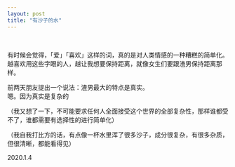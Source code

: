 ```yaml
---
layout: post
title: "有沙子的水"
---
```


  
&nbsp;
&nbsp;


有时候会觉得，「爱」「喜欢」这样的词，真的是对人类情感的一种糟糕的简单化。越喜欢用这些字眼的人，越让我想要保持距离，就像女生们要跟渣男保持距离那样。

前两天朋友提出一个说法：渣男最大的特点是真实。 ​​​
<br>嗯。因为真实是复杂的 ​​​​

（我又想了一下，不可能要求任何人全面接受这个世界的全部复杂性，那样谁都受不了，谁都需要有选择性的进行简单化）

（我自我打比方的话，有点像一杯水里浑了很多沙子，成分很复杂，有很多杂质，但很清晰，都能看得见）

2020.1.4